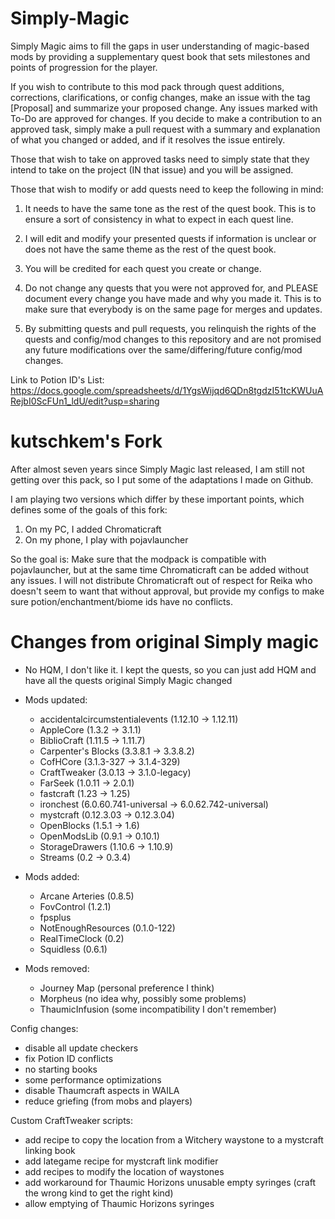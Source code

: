 # Simply-Magic
Simply Magic aims to fill the gaps in user understanding of magic-based mods by providing a supplementary quest book that sets milestones and points of progression for the player.

If you wish to contribute to this mod pack through quest additions, corrections, clarifications, or config changes, make an issue with the tag [Proposal] and summarize your proposed change. Any issues marked with To-Do are approved for changes. If you decide to make a contribution to an approved task, simply make a pull request with a summary and explanation of what you changed or added, and if it resolves the issue entirely.

Those that wish to take on approved tasks need to simply state that they intend to take on the project (IN that issue) and you will be assigned.

Those that wish to modify or add quests need to keep the following in mind:

1. It needs to have the same tone as the rest of the quest book. This is to ensure a sort of consistency in what to expect in each quest line.

2. I will edit and modify your presented quests if information is unclear or does not have the same theme as the rest of the quest book.

3. You will be credited for each quest you create or change.

4. Do not change any quests that you were not approved for, and PLEASE document every change you have made and why you made it. This is to make sure that everybody is on the same page for merges and updates.

5. By submitting quests and pull requests, you relinquish the rights of the quests and config/mod changes to this repository and are not promised any future modifications over the same/differing/future config/mod changes.


Link to Potion ID's List: https://docs.google.com/spreadsheets/d/1YgsWijqd6QDn8tgdzI51tcKWUuARejbI0ScFUn1_ldU/edit?usp=sharing


# kutschkem's Fork

After almost seven years since Simply Magic last released, I am still not getting over this pack, so I put some of the adaptations I made on Github.

I am playing two versions which differ by these important points, which defines some of the goals of this fork:

1) On my PC, I added Chromaticraft
2) On my phone, I play with pojavlauncher

So the goal is: Make sure that the modpack is compatible with pojavlauncher, but at the same time Chromaticraft can be added without any issues. I will not distribute Chromaticraft out of respect for Reika who doesn't seem to want that without approval, but provide my configs to make sure potion/enchantment/biome ids have no conflicts.

# Changes from original Simply magic

- No HQM, I don't like it. I kept the quests, so you can just add HQM and have all the quests original Simply Magic changed


- Mods updated:
  - accidentalcircumstentialevents (1.12.10 -> 1.12.11)
  - AppleCore (1.3.2 -> 3.1.1)
  - BiblioCraft (1.11.5 -> 1.11.7)
  - Carpenter's Blocks (3.3.8.1 -> 3.3.8.2)
  - CofHCore (3.1.3-327 -> 3.1.4-329)
  - CraftTweaker (3.0.13 -> 3.1.0-legacy)
  - FarSeek (1.0.11 -> 2.0.1)
  - fastcraft (1.23 -> 1.25)
  - ironchest (6.0.60.741-universal -> 6.0.62.742-universal)
  - mystcraft (0.12.3.03 -> 0.12.3.04)
  - OpenBlocks (1.5.1 -> 1.6)
  - OpenModsLib (0.9.1 -> 0.10.1)
  - StorageDrawers (1.10.6 -> 1.10.9)
  - Streams (0.2 -> 0.3.4)

- Mods added:
  - Arcane Arteries (0.8.5)
  - FovControl (1.2.1)
  - fpsplus
  - NotEnoughResources (0.1.0-122)
  - RealTimeClock (0.2)
  - Squidless (0.6.1)

- Mods removed:
  - Journey Map (personal preference I think)
  - Morpheus  (no idea why, possibly some problems)
  - ThaumicInfusion (some incompatibility I don't remember)


Config changes:
  - disable all update checkers
  - fix Potion ID conflicts
  - no starting books
  - some performance optimizations
  - disable Thaumcraft aspects in WAILA
  - reduce griefing (from mobs and players)

Custom CraftTweaker scripts:
  - add recipe to copy the location from a Witchery waystone to a mystcraft linking book
  - add lategame recipe for mystcraft link modifier
  - add recipes to modify the location of waystones
  - add workaround for Thaumic Horizons unusable empty syringes (craft the wrong kind to get the right kind)
  - allow emptying of Thaumic Horizons syringes
